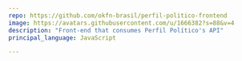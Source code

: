 ```yaml
---
repo: https://github.com/okfn-brasil/perfil-politico-frontend
image: https://avatars.githubusercontent.com/u/1666382?s=88&v=4
description: "Front-end that consumes Perfil Político's API"
principal_language: JavaScript

---
```

